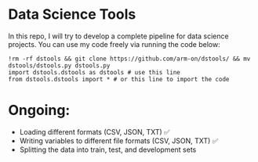 # Data Science Tools
In this repo, I will try to develop a complete pipeline for data science projects. You can use my code freely via running the code below:

```
!rm -rf dstools && git clone https://github.com/arm-on/dstools/ && mv dstools/dstools.py dstools.py
import dstools.dstools as dstools # use this line 
from dstools.dstools import * # or this line to import the code
```

# Ongoing:
- Loading different formats (CSV, JSON, TXT) :white_check_mark:
- Writing variables to different file formats (CSV, JSON, TXT) :white_check_mark:
- Splitting the data into train, test, and development sets